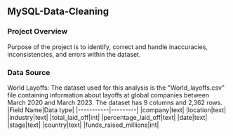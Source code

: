 ## MySQL-Data-Cleaning

### Project Overview
Purpose of the project is to identify, correct and handle inaccuracies, inconsistencies, and errors within the dataset.

### Data Source
World Layoffs: The dataset used for this analysis is the "World_layoffs.csv" file containing information about layoffs at global companies between March 2020 and March 2023. The dataset has 9 columns and 2,362 rows.
|Field Name|Data type|
|-----------|---------|
|company|text|
|location|text|
|industry|text|
|total_laid_off|int|
|percentage_laid_off|text|
|date|text|
|stage|text|
|country|text|
|funds_raised_millions|int|

